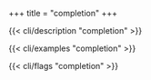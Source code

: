 +++
title = "completion"
+++

{{< cli/description "completion" >}}

{{< cli/examples "completion" >}}

{{< cli/flags "completion" >}}
